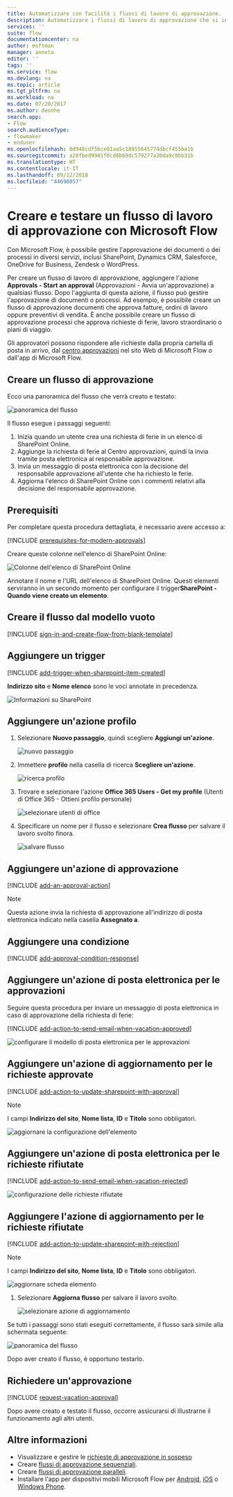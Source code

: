 ```yaml
---
title: Automatizzare con facilità i flussi di lavoro di approvazione. | Microsoft Docs
description: Automatizzare i flussi di lavoro di approvazione che si integrano con SharePoint, Dynamics CRM, Salesforce, OneDrive for Business, Zendesk o WordPress.
services: ''
suite: flow
documentationcenter: na
author: msftman
manager: anneta
editor: ''
tags: ''
ms.service: flow
ms.devlang: na
ms.topic: article
ms.tgt_pltfrm: na
ms.workload: na
ms.date: 07/20/2017
ms.author: deonhe
search.app:
- Flow
search.audienceType:
- flowmaker
- enduser
ms.openlocfilehash: 0d948cdf5bce01aa5c18955645774dbcf455ba1b
ms.sourcegitcommit: a20fbed9941f0cd8b69dc579277a30da9c8bb31b
ms.translationtype: HT
ms.contentlocale: it-IT
ms.lasthandoff: 09/12/2018
ms.locfileid: "44690857"
---
```

# <a name="create-and-test-an-approval-workflow-with-microsoft-flow"></a>Creare e testare un flusso di lavoro di approvazione con Microsoft Flow

Con Microsoft Flow, è possibile gestire l'approvazione dei documenti o dei processi in diversi servizi, inclusi SharePoint, Dynamics CRM, Salesforce, OneDrive for Business, Zendesk o WordPress.

Per creare un flusso di lavoro di approvazione, aggiungere l'azione **Approvals - Start an approval** (Approvazioni - Avvia un'approvazione) a qualsiasi flusso. Dopo l'aggiunta di questa azione, il flusso può gestire l'approvazione di documenti o processi. Ad esempio, è possibile creare un flusso di approvazione documenti che approva fatture, ordini di lavoro oppure preventivi di vendita. È anche possibile creare un flusso di approvazione processi che approva richieste di ferie, lavoro straordinario o piani di viaggio.

Gli approvatori possono rispondere alle richieste dalla propria cartella di posta in arrivo, dal [centro approvazioni](https://flow.microsoft.com/manage/approvals/received/) nel sito Web di Microsoft Flow o dall'app di Microsoft Flow.

## <a name="create-an-approval-flow"></a>Creare un flusso di approvazione
Ecco una panoramica del flusso che verrà creato e testato:

   ![panoramica del flusso](./media/modern-approvals/create-flow-overview.png)

Il flusso esegue i passaggi seguenti:

1. Inizia quando un utente crea una richiesta di ferie in un elenco di SharePoint Online.
2. Aggiunge la richiesta di ferie al Centro approvazioni, quindi la invia tramite posta elettronica al responsabile approvazione.
3. Invia un messaggio di posta elettronica con la decisione del responsabile approvazione all'utente che ha richiesto le ferie.
4. Aggiorna l'elenco di SharePoint Online con i commenti relativi alla decisione del responsabile approvazione.

## <a name="prerequisites"></a>Prerequisiti
Per completare questa procedura dettagliata, è necessario avere accesso a:

[!INCLUDE [prerequisites-for-modern-approvals](includes/prerequisites-for-modern-approvals.md)]

Creare queste colonne nell'elenco di SharePoint Online:

   ![Colonne dell'elenco di SharePoint Online](./media/modern-approvals/sharepoint-list-fields.png)

Annotare il nome e l'URL dell'elenco di SharePoint Online. Questi elementi serviranno in un secondo momento per configurare il trigger**SharePoint - Quando viene creato un elemento**.

## <a name="create-your-flow-from-the-blank-template"></a>Creare il flusso dal modello vuoto
[!INCLUDE [sign-in-and-create-flow-from-blank-template](includes/sign-in-and-create-flow-from-blank-template.md)]

## <a name="add-a-trigger"></a>Aggiungere un trigger

[!INCLUDE [add-trigger-when-sharepoint-item-created](includes/add-trigger-when-sharepoint-item-created.md)]

**Indirizzo sito** e **Nome elenco** sono le voci annotate in precedenza.

![Informazioni su SharePoint](./media/modern-approvals/select-sharepoint-site-info.png)

## <a name="add-a-profile-action"></a>Aggiungere un'azione profilo

1. Selezionare **Nuovo passaggio**, quindi scegliere **Aggiungi un'azione**.
   
    ![nuovo passaggio](./media/modern-approvals/select-sharepoint-add-action.png)
2. Immettere **profilo** nella casella di ricerca **Scegliere un'azione**.
   
    ![ricerca profilo](./media/modern-approvals/search-for-profile.png)
3. Trovare e selezionare l'azione **Office 365 Users - Get my profile** (Utenti di Office 365 - Ottieni profilo personale)
   
    ![selezionare utenti di office](./media/modern-approvals/select-my-profile.png)
4. Specificare un nome per il flusso e selezionare **Crea flusso** per salvare il lavoro svolto finora.
   
    ![salvare flusso](./media/modern-approvals/save.png)

## <a name="add-an-approval-action"></a>Aggiungere un'azione di approvazione

[!INCLUDE [add-an-approval-action](includes/add-an-approval-action.md)]

> [!NOTE]
> Questa azione invia la richiesta di approvazione all'indirizzo di posta elettronica indicato nella casella **Assegnato a**.
>
>

## <a name="add-a-condition"></a>Aggiungere una condizione

[!INCLUDE [add-approval-condition-response](includes/add-approval-condition-response.md)]

## <a name="add-an-email-action-for-approvals"></a>Aggiungere un'azione di posta elettronica per le approvazioni

Seguire questa procedura per inviare un messaggio di posta elettronica in caso di approvazione della richiesta di ferie:

[!INCLUDE [add-action-to-send-email-when-vacation-approved](includes/add-action-to-send-email-when-vacation-approved.md)]

   ![configurare il modello di posta elettronica per le approvazioni](./media/sequential-modern-approvals/yes-email-config.png)

## <a name="add-an-update-action-for-approved-requests"></a>Aggiungere un'azione di aggiornamento per le richieste approvate

[!INCLUDE [add-action-to-update-sharepoint-with-approval](includes/add-action-to-update-sharepoint-with-approval.md)]

> [!NOTE]
> I campi **Indirizzo del sito**, **Nome lista**, **ID** e **Titolo** sono obbligatori.
>
>

![aggiornare la configurazione dell'elemento](./media/modern-approvals/configure-update-item.png)

## <a name="add-an-email-action-for-rejections"></a>Aggiungere un'azione di posta elettronica per le richieste rifiutate

[!INCLUDE [add-action-to-send-email-when-vacation-rejected](includes/add-action-to-send-email-when-vacation-rejected.md)]

![configurazione delle richieste rifiutate](./media/modern-approvals/configure-rejected-email.png)

## <a name="add-update-action-for-rejected-requests"></a>Aggiungere l'azione di aggiornamento per le richieste rifiutate

[!INCLUDE [add-action-to-update-sharepoint-with-rejection](includes/add-action-to-update-sharepoint-with-rejection.md)]

   > [!NOTE]
   > I campi **Indirizzo del sito**, **Nome lista**, **ID** e **Titolo** sono obbligatori.
   >
   >

![aggiornare scheda elemento](./media/modern-approvals/configure-update-item-no.png)

1. Selezionare **Aggiorna flusso** per salvare il lavoro svolto.
   
    ![selezionare azione di aggiornamento](./media/modern-approvals/update.png)

Se tutti i passaggi sono stati eseguiti correttamente, il flusso sarà simile alla schermata seguente:

![panoramica del flusso](./media/modern-approvals/completed-flow.png)

Dopo aver creato il flusso, è opportuno testarlo.

## <a name="request-an-approval"></a>Richiedere un'approvazione

[!INCLUDE [request-vacation-approval](includes/request-vacation-approval.md)]

Dopo avere creato e testato il flusso, occorre assicurarsi di illustrarne il funzionamento agli altri utenti.

## <a name="learn-more"></a>Altre informazioni

* Visualizzare e gestire le [richieste di approvazione in sospeso](approve-reject-requests.md)
* Creare [flussi di approvazione sequenziali](sequential-modern-approvals.md).
* Creare [flussi di approvazione paralleli](parallel-modern-approvals.md).
* Installare l'app per dispositivi mobili Microsoft Flow per [Android](https://aka.ms/flowmobiledocsandroid), [iOS](https://aka.ms/flowmobiledocsios) o [Windows Phone](https://aka.ms/flowmobilewindows).
